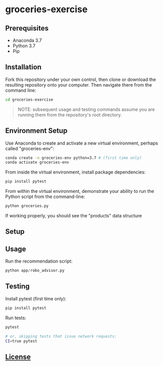 # groceries-exercise


## Prerequisites

  + Anaconda 3.7
  + Python 3.7
  + Pip

## Installation

Fork this repository under your own control, then clone or download the resulting repository onto your computer. Then navigate there from the command line:

```sh
cd groceries-exercise
```

> NOTE: subsequent usage and testing commands assume you are running them from the repository's root directory.

## Environment Setup

Use Anaconda to create and activate a new virtual environment, perhaps called "groceries-env":

```sh
conda create -n groceries-env python=3.7 # (first time only)
conda activate groceries-env
```

From inside the virtual environment, install package dependencies:

```sh
pip install pytest
```
From within the virtual environment, demonstrate your ability to run the Python script from the command-line:

```sh
python groceries.py
```
If working properly, you should see the "products" data structure 

## Setup



## Usage

Run the recommendation script:

```py
python app/robo_advisor.py
```

## Testing

Install pytest (first time only):

```sh
pip install pytest
```

Run tests:

```sh
pytest

# or, skipping tests that issue network requests:
CI=true pytest
```

## [License](/LICENSE.md)
